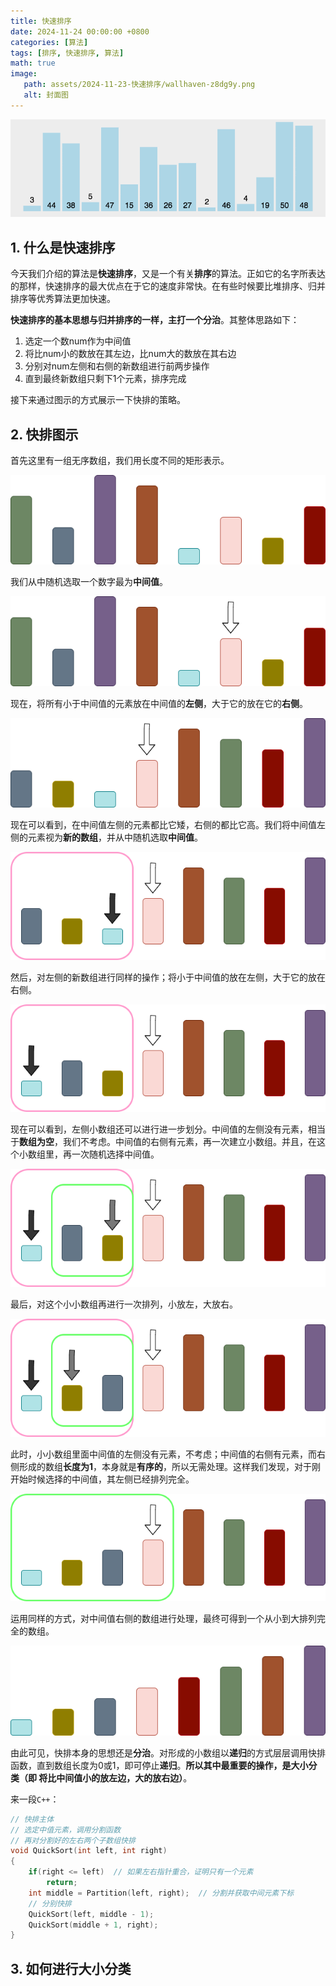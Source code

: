 ```yaml
---
title: 快速排序
date: 2024-11-24 00:00:00 +0800
categories: [算法]
tags: [排序, 快速排序, 算法]
math: true
image:
   path: assets/2024-11-23-快速排序/wallhaven-z8dg9y.png
   alt: 封面图
---
```


![quickSort](assets/2024-11-23-快速排序/quickSort.gif)

## 1. 什么是快速排序

今天我们介绍的算法是**快速排序**，又是一个有关**排序**的算法。正如它的名字所表达的那样，快速排序的最大优点在于它的速度非常快。在有些时候要比堆排序、归并排序等优秀算法更加快速。

**快速排序的基本思想与归并排序的一样，主打一个分治**。其整体思路如下：

1. 选定一个数num作为中间值
2. 将比num小的数放在其左边，比num大的数放在其右边
3. 分别对num左侧和右侧的新数组进行前两步操作
4. 直到最终新数组只剩下1个元素，排序完成

接下来通过图示的方式展示一下快排的策略。

## 2. 快排图示

首先这里有一组无序数组，我们用长度不同的矩形表示。

![无序数组](assets/2024-11-23-快速排序/无序数组.png)

我们从中随机选取一个数字最为**中间值**。

![选择中间值](assets/2024-11-23-快速排序/选择中间值.png)

现在，将所有小于中间值的元素放在中间值的**左侧**，大于它的放在它的**右侧**。

![左右两侧分布](assets/2024-11-23-快速排序/左右两侧分布.png)

现在可以看到，在中间值左侧的元素都比它矮，右侧的都比它高。我们将中间值左侧的元素视为**新的数组**，并从中随机选取**中间值**。

![小数组选中间值](assets/2024-11-23-快速排序/小数组选中间值.png)

然后，对左侧的新数组进行同样的操作；将小于中间值的放在左侧，大于它的放在右侧。

![小数组分布](assets/2024-11-23-快速排序/小数组分布.png)

现在可以看到，左侧小数组还可以进行进一步划分。中间值的左侧没有元素，相当于**数组为空**，我们不考虑。中间值的右侧有元素，再一次建立小数组。并且，在这个小数组里，再一次随机选择中间值。

![小小数组选数](assets/2024-11-23-快速排序/小小数组选数.png)

最后，对这个小小数组再进行一次排列，小放左，大放右。

![小小数组完成](assets/2024-11-23-快速排序/小小数组完成.png)

此时，小小数组里面中间值的左侧没有元素，不考虑；中间值的右侧有元素，而右侧形成的数组**长度为1**，本身就是**有序的**，所以无需处理。这样我们发现，对于刚开始时候选择的中间值，其左侧已经排列完全。

![左侧完成](assets/2024-11-23-快速排序/左侧完成.png)

运用同样的方式，对中间值右侧的数组进行处理，最终可得到一个从小到大排列完全的数组。

![排列完成](assets/2024-11-23-快速排序/排列完成.png)

由此可见，快排本身的思想还是**分治**。对形成的小数组以**递归**的方式层层调用快排函数，直到数组长度为0或1，即可停止**递归**。**所以其中最重要的操作，是大小分类（即 将比中间值小的放左边，大的放右边）**。

来一段`C++`：

```C++
// 快排主体
// 选定中值元素，调用分割函数
// 再对分割好的左右两个子数组快排
void QuickSort(int left, int right)
{
    if(right <= left)  // 如果左右指针重合，证明只有一个元素
        return;
    int middle = Partition(left, right);  // 分割并获取中间元素下标
    // 分别快排
    QuickSort(left, middle - 1);
    QuickSort(middle + 1, right);
}
```

## 3. 如何进行大小分类
